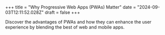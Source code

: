 +++
title = "Why Progressive Web Apps (PWAs) Matter"
date = "2024-09-03T12:11:52.028Z"
draft = false
+++

  Discover the advantages of PWAs and how they can enhance the user experience by blending the best of web and mobile apps.
        